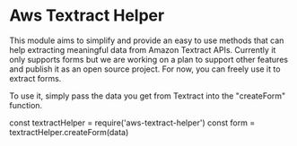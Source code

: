 # Aws Textract Helper
This module aims to simplify and provide an easy to use methods that can help extracting meaningful data from Amazon Textract APIs.
Currently it only supports forms but we are working on a plan to support other features and publish it as an open source project.
For now, you can freely use it to extract forms.

To use it, simply pass the data you get from Textract into the "createForm" function.

const textractHelper = require('aws-textract-helper')
const form = textractHelper.createForm(data)
